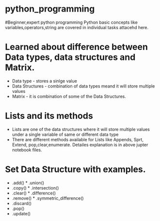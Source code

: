 # python_programming
#Beginner,expert python programming
Python basic concepts like variables,operators,string are covered in individual tasks attacehd here.
# Learned about difference between Data types, data structures and Matrix.
* Data type - stores a sinlge value
* Data Structures - combination of data types meand it will store multiple values
* Matrix - it is combination of some of the Data Structures.
# Lists and its methods
* Lists are one of the data structures where it will store multiple values under a single variable of same or different data type
* There are different methods available for Lists like Appends, Sprt, Extend, pop,clear,enumerate. Detailes explanation is in above jupter notebook files. 
# Set Data Structure with examples.
* .add()       * .union() 
* .copy()      * .intersection() 
* .clear()      *  .difference()
* .remove()   * .symmetric_difference()
* .discard()
* .pop()
* .update()
